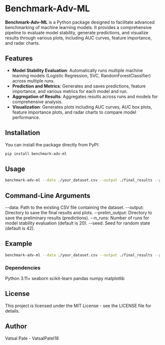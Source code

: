 # Benchmark-Adv-ML

**Benchmark-Adv-ML** is a Python package designed to facilitate advanced benchmarking of machine learning models. It provides a comprehensive pipeline to evaluate model stability, generate predictions, and visualize results through various plots, including AUC curves, feature importance, and radar charts.

## Features

- **Model Stability Evaluation**: Automatically runs multiple machine learning models (Logistic Regression, SVC, RandomForestClassifier) across multiple runs.
- **Prediction and Metrics**: Generates and saves predictions, feature importance, and various metrics for each model and run.
- **Aggregation of Results**: Aggregates results across runs and models for comprehensive analysis.
- **Visualization**: Generates plots including AUC curves, AUC box plots, feature importance plots, and radar charts to compare model performance.

## Installation

You can install the package directly from PyPI:

```bash
pip install benchmark-adv-ml
```

## Usage 

```bash
benchmark-adv-ml --data ./your_dataset.csv --output ./final_results --prelim_output ./prelim_results --n_runs 10 --seed 42
```

## Command-Line Arguments

--data: Path to the existing CSV file containing the dataset.
--output: Directory to save the final results and plots.
--prelim_output: Directory to save the preliminary results (predictions).
--n_runs: Number of runs for model stability evaluation (default is 20).
--seed: Seed for random state (default is 42).


## Example 

```bash
benchmark-adv-ml --data ./your_dataset.csv --output ./final_results --prelim_output ./prelim_results --n_runs 10 --seed 42
```

### Dependencies 
Python 3.11+
seaborn
scikit-learn
pandas
numpy
matplotlib

## License

This project is licensed under the MIT License - see the LICENSE file for details.

## Author 
Vatsal Pate - VatsalPatel18


